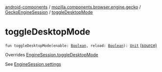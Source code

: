 [android-components](../../index.md) / [mozilla.components.browser.engine.gecko](../index.md) / [GeckoEngineSession](index.md) / [toggleDesktopMode](./toggle-desktop-mode.md)

# toggleDesktopMode

`fun toggleDesktopMode(enable: `[`Boolean`](https://kotlinlang.org/api/latest/jvm/stdlib/kotlin/-boolean/index.html)`, reload: `[`Boolean`](https://kotlinlang.org/api/latest/jvm/stdlib/kotlin/-boolean/index.html)`): `[`Unit`](https://kotlinlang.org/api/latest/jvm/stdlib/kotlin/-unit/index.html) [(source)](https://github.com/mozilla-mobile/android-components/blob/master/components/browser/engine-gecko-beta/src/main/java/mozilla/components/browser/engine/gecko/GeckoEngineSession.kt#L234)

Overrides [EngineSession.toggleDesktopMode](../../mozilla.components.concept.engine/-engine-session/toggle-desktop-mode.md)

See [EngineSession.settings](../../mozilla.components.concept.engine/-engine-session/settings.md)

